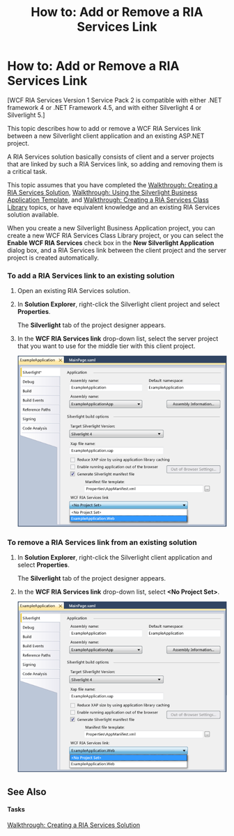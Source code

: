 ﻿---
title: 'How to: Add or Remove a RIA Services Link'
TOCTitle: 'How to: Add or Remove a RIA Services Link'
ms:assetid: e03b8683-ae79-43ac-9a6a-9854c00a303c
ms:mtpsurl: https://msdn.microsoft.com/en-us/library/Ee707372(v=VS.91)
ms:contentKeyID: 27195680
ms.date: 08/19/2013
mtps_version: v=VS.91
---

# How to: Add or Remove a RIA Services Link

\[WCF RIA Services Version 1 Service Pack 2 is compatible with either .NET framework 4 or .NET Framework 4.5, and with either Silverlight 4 or Silverlight 5.\]

This topic describes how to add or remove a WCF RIA Services link between a new Silverlight client application and an existing ASP.NET project.

A RIA Services solution basically consists of client and a server projects that are linked by such a RIA Services link, so adding and removing them is a critical task.

This topic assumes that you have completed the [Walkthrough: Creating a RIA Services Solution](ee707376\(v=vs.91\).md), [Walkthrough: Using the Silverlight Business Application Template](ee707360\(v=vs.91\).md), and [Walkthrough: Creating a RIA Services Class Library](ee707351\(v=vs.91\).md) topics, or have equivalent knowledge and an existing RIA Services solution available.

When you create a new Silverlight Business Application project, you can create a new WCF RIA Services Class Library project, or you can select the **Enable WCF RIA Services** check box in the **New Silverlight Application** dialog box, and a RIA Services link between the client project and the server project is created automatically.

### To add a RIA Services link to an existing solution

1.  Open an existing RIA Services solution.

2.  In **Solution Explorer**, right-click the Silverlight client project and select **Properties**.
    
    The **Silverlight** tab of the project designer appears.

3.  In the **WCF RIA Services link** drop-down list, select the server project that you want to use for the middle tier with this client project.
    
    ![RIA\_ServicesEnableLink](images\Ee707372.RIA_ServicesEnableLink(en-us,VS.91).png "RIA_ServicesEnableLink")

### To remove a RIA Services link from an existing solution

1.  In **Solution Explorer**, right-click the Silverlight client application and select **Properties**.
    
    The **Silverlight** tab of the project designer appears.

2.  In the **WCF RIA Services link** drop-down list, select **\<No Project Set\>**.
    
    ![RIA\_ServicesDisableLink](images\Ee707372.RIA_ServicesDisableLink(en-us,VS.91).png "RIA_ServicesDisableLink")

## See Also

#### Tasks

[Walkthrough: Creating a RIA Services Solution](ee707376\(v=vs.91\).md)

